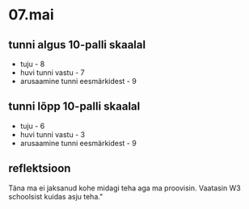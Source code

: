 # 07.mai
## tunni algus 10-palli skaalal
* tuju - 8
* huvi tunni vastu - 7
* arusaamine tunni eesmärkidest - 9

## tunni lõpp 10-palli skaalal
* tuju - 6
* huvi tunni vastu - 3
* arusaamine tunni eesmärkidest - 9


## reflektsioon 
Täna ma ei jaksanud kohe midagi teha aga ma proovisin. Vaatasin W3 schoolsist kuidas asju teha."